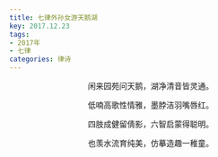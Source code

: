 ```yaml
---
title: 七律外孙女游天鹅湖
key: 2017.12.23
tags: 
- 2017年 
- 七律
categories: 律诗
---
```


<p align="center">闲来园苑问天鹅，湖净清音皆灵通。
</p>
<p align="center">低喃高歌性情雅，墨脖洁羽嘴唇红。
</p>
<p align="center">四肢成健留倩影，六智启蒙得聪明。
</p>
<p align="center">也羡水流育纯美，仿摹造趣一稚童。
</p>

